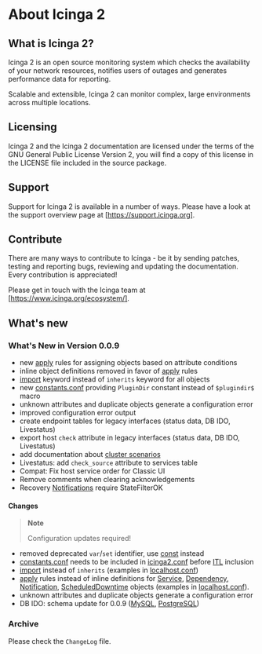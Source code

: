# <a id="about-icinga2"></a> About Icinga 2

## <a id="what-is-icinga2"></a> What is Icinga 2?

Icinga 2 is an open source monitoring system which checks the availability of your
network resources, notifies users of outages and generates performance data for reporting.

Scalable and extensible, Icinga 2 can monitor complex, large environments across
multiple locations.

## <a id="licensing"></a> Licensing

Icinga 2 and the Icinga 2 documentation are licensed under the terms of the GNU
General Public License Version 2, you will find a copy of this license in the
LICENSE file included in the source package.

## <a id="support"></a> Support

Support for Icinga 2 is available in a number of ways. Please have a look at
the support overview page at [https://support.icinga.org].

## <a id="contribute"></a> Contribute

There are many ways to contribute to Icinga - be it by sending patches, testing and
reporting bugs, reviewing and updating the documentation. Every contribution
is appreciated!

Please get in touch with the Icinga team at [https://www.icinga.org/ecosystem/].

## <a id="whats-new"></a> What's new

### What's New in Version 0.0.9

* new [apply](#apply) rules for assigning objects based on attribute conditions
* inline object definitions removed in favor of [apply](#apply) rules
* [import](#template-imports) keyword instead of `inherits` keyword for all objects
* new [constants.conf](#constants-conf) providing `PluginDir` constant instead of `$plugindir$` macro
* unknown attributes and duplicate objects generate a configuration error
* improved configuration error output
* create endpoint tables for legacy interfaces (status data, DB IDO, Livestatus)
* export host `check` attribute in legacy interfaces (status data, DB IDO, Livestatus)
* add documentation about [cluster scenarios](#cluster-scenarios)
* Livestatus: add `check_source` attribute to services table
* Compat: Fix host service order for Classic UI
* Remove comments when clearing acknowledgements
* Recovery [Notifications](#objecttype-notification) require StateFilterOK

#### Changes

> **Note**
>
> Configuration updates required!

* removed deprecated `var`/`set` identifier, use [const](#const) instead
* [constants.conf](#constants-conf) needs to be included in [icinga2.conf](#icinga2-conf) before [ITL](#itl) inclusion
* [import](#template-imports) instead of `inherits` (examples in [localhost.conf](#localhost-conf))
* [apply](#apply) rules instead of inline definitions for [Service](#objecttype-service),
[Dependency](#objecttype-dependency), [Notification](#objecttype-notitifcation),
[ScheduledDowntime](#objecttype-scheduleddowntime) objects (examples in [localhost.conf](#localhost-conf)).
* unknown attributes and duplicate objects generate a configuration error
* DB IDO: schema update for 0.0.9 ([MySQL](#upgrading-mysql-db), [PostgreSQL](#upgrading-postgresql-db))

### Archive

Please check the `ChangeLog` file.

